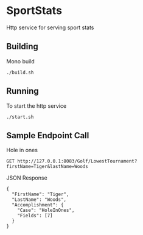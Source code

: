 # SportStats
Http service for serving sport stats

## Building

Mono build
```shell
./build.sh
```

## Running

To start the http service
```shell
./start.sh
```

## Sample Endpoint Call

Hole in ones
```
GET http://127.0.0.1:8083/Golf/LowestTournament?firstName=Tiger&lastName=Woods
```

JSON Response
```
{
  "FirstName": "Tiger",
  "LastName": "Woods",
  "Accomplishment": {
    "Case": "HoleInOnes",
    "Fields": [7]
  }
}
```
